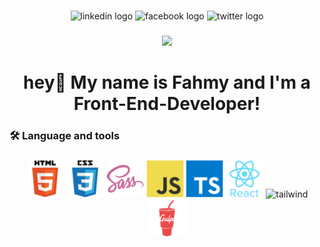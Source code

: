 <!-- <div align="center">
  <img height="150" src="https://camo.githubusercontent.com/62da68eb62b1e5f175f7d1f0191dd89a653d7908feb22d37d4a0ab07365d6791/68747470733a2f2f6d656469612e67697068792e636f6d2f6d656469612f4d3967624264396e6244724f5475314d71782f67697068792e676966"  />
</div> -->

###

<div align="center">
  <img src="https://img.shields.io/static/v1?message=LinkedIn&logo=linkedin&label=&color=0077B5&logoColor=white&labelColor=&style=for-the-badge" height="25" alt="linkedin logo"  />
  <img src="https://img.shields.io/static/v1?message=Youtube&logo=youtube&label=&color=FF0000&logoColor=white&labelColor=&style=for-the-badge" height="25" alt="facebook logo"  />
  <img src="https://img.shields.io/static/v1?message=Twitter&logo=twitter&label=&color=1DA1F2&logoColor=white&labelColor=&style=for-the-badge" height="25" alt="twitter logo"  />
</div>

###

<div align="center">
  <img src="https://visitor-badge.laobi.icu/badge?page_id=maurodesouza.maurodesouza&"  />
</div>

###

<h1 align="center">hey👋 My name is Fahmy and I'm a Front-End-Developer!</h1>

###

<!-- <h3 align="left">👩‍💻  About Me</h3> -->

###

<!-- <p align="left">I'm ... from ....<br><br>- 🔭 I’m working as ...<br>- 📚 I'm currently learning ...<br>- ⚡ In my free time I ...</p>

<p align="left">✨ Creating bugs since ...<br>📚 I'm currently learning ...<br>🎯 Goals: ...<br>🎲 Fun fact: ...</p> -->

###

<div align="center">
  <h3 align="left">🛠 Language and tools</h3>
</div>

###

###

<div align="center">

<img src="https://raw.githubusercontent.com/devicons/devicon/master/icons/html5/html5-original-wordmark.svg" alt="html5" width="60" height="60"/>

<img src="https://raw.githubusercontent.com/devicons/devicon/master/icons/css3/css3-original-wordmark.svg" alt="css3" width="60" height="60"/>

<img src="https://raw.githubusercontent.com/devicons/devicon/master/icons/sass/sass-original.svg" alt="sass" width="60" height="60"/>

<img src="https://raw.githubusercontent.com/devicons/devicon/master/icons/javascript/javascript-original.svg" alt="javascript" width="60" height="60"/>

<img src="https://raw.githubusercontent.com/devicons/devicon/master/icons/typescript/typescript-original.svg" alt="typescript" width="60" height="60"/>

<img src="https://raw.githubusercontent.com/devicons/devicon/master/icons/react/react-original-wordmark.svg" alt="react" width="60" height="60"/>

<img src="https://www.vectorlogo.zone/logos/tailwindcss/tailwindcss-icon.svg" alt="tailwind" width="60" height="60"/>


<img src="https://raw.githubusercontent.com/devicons/devicon/master/icons/gulp/gulp-plain.svg" alt="gulp" width="60" height="60"/>

<!-- <img src="https://raw.githubusercontent.com/devicons/devicon/master/icons/vuejs/vuejs-original-wordmark.svg" alt="vuejs" width="40" height="40"/>
  <img src="https://cdn.jsdelivr.net/gh/devicons/devicon/icons/nextjs/nextjs-original.svg" height="40" alt="nextjs logo"  />
  <img width="12" />
  <img src="https://cdn.jsdelivr.net/gh/devicons/devicon/icons/nodejs/nodejs-original.svg" height="40" alt="nodejs logo"  />
  <img width="12" />
  <img src="https://cdn.jsdelivr.net/gh/devicons/devicon/icons/jest/jest-plain.svg" height="40" alt="jest logo"  /> -->


</div>

###

###

<!-- <h3 align="left">🔥   My Stats :</h3> -->

###

<!-- <div align="center">
  <img src="https://streak-stats.demolab.com?user=maurodesouza&locale=en&mode=daily&theme=dark&hide_border=false&border_radius=5&order=3" height="220" alt="streak graph"  />
</div> -->

###

<!--
![snake](https://github.com/Ma7moudTiger/Ma7moudTiger/assets/105823344/c7b4df23-6ffd-46f2-b0ed-fe8d43321099)
-->
